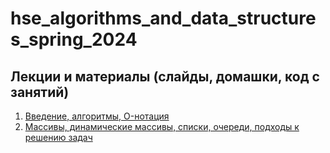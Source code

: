 # hse_algorithms_and_data_structures_spring_2024

## Лекции и материалы (слайды, домашки, код с занятий)
01. [Введение, алгоритмы, O-нотация](lesson-01)
02. [Массивы, динамические массивы, списки, очереди, подходы к решению задач](lesson-02)
